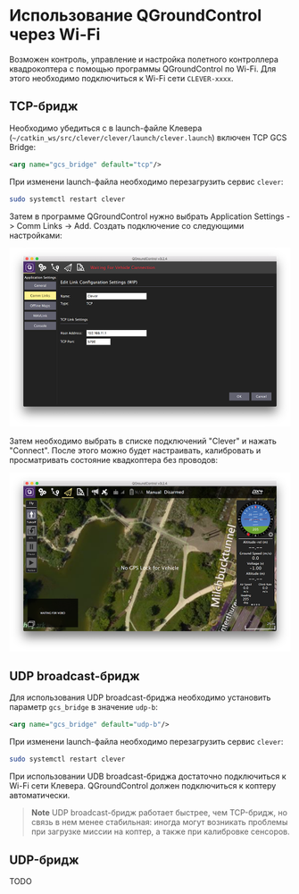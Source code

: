 Использование QGroundControl через Wi-Fi
===

Возможен контроль, управление и настройка полетного контроллера квадрокоптера с помощью программы QGroundControl по Wi-Fi. Для этого необходимо подключиться к Wi-Fi сети `CLEVER-xxxx`.

TCP-бридж
---

Необходимо убедиться с в launch-файле Клевера (`~/catkin_ws/src/clever/clever/launch/clever.launch`) включен TCP GCS Bridge:

```xml
<arg name="gcs_bridge" default="tcp"/>
```

При изменени launch-файла необходимо перезагрузить сервис `clever`:

```bash
sudo systemctl restart clever
```

Затем в программе QGroundControl нужно выбрать Application Settings -> Comm Links -> Add. Создать подключение со следующими настройками:

![](assets/bridge_tcp.png)

Затем необходимо выбрать в списке подключений "Clever" и нажать "Connect". После этого можно будет настраивать, калибровать и просматривать состояние квадкоптера без проводов:

![](assets/qground.png)

UDP broadcast-бридж
---

Для использования UDP broadcast-бриджа необходимо установить параметр `gcs_bridge` в значение `udp-b`:

```xml
<arg name="gcs_bridge" default="udp-b"/>
```

При изменени launch-файла необходимо перезагрузить сервис `clever`:

```bash
sudo systemctl restart clever
```

При использовании UDB broadcast-бриджа достаточно подключиться к Wi-Fi сети Клевера. QGroundControl должен подключиться к коптеру автоматически.

> **Note** UDP broadcast-бридж работает быстрее, чем TCP-бридж, но связь в нем менее стабильная: иногда могут возникать проблемы при загрузке миссии на коптер, а также при калибровке сенсоров.

UDP-бридж
---

TODO
